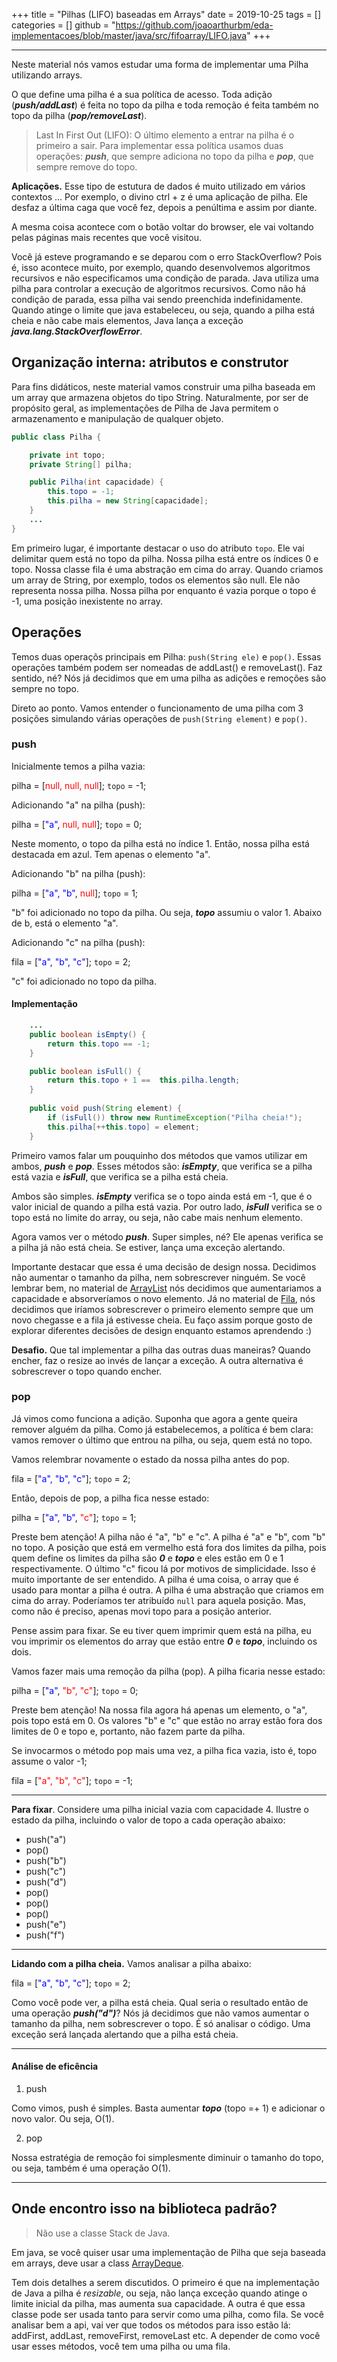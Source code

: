 +++
title = "Pilhas (LIFO) baseadas em Arrays"
date = 2019-10-25
tags = []
categories = []
github = "https://github.com/joaoarthurbm/eda-implementacoes/blob/master/java/src/fifoarray/LIFO.java"
+++

***

Neste material nós vamos estudar uma forma de implementar uma Pilha utilizando arrays.

O que define uma pilha é a sua política de acesso. Toda adição (***push/addLast***) é feita no topo da pilha e toda remoção é feita também no topo da pilha (***pop/removeLast***).

> Last In First Out (LIFO): O último elemento a entrar na pilha é o primeiro a sair. Para implementar essa política usamos duas operações: ***push***, que sempre adiciona no topo da pilha e ***pop***, que sempre remove do topo.


**Aplicações.** Esse tipo de estutura de dados é muito utilizado em vários contextos ... Por exemplo, o divino ctrl + z é uma aplicação de pilha. Ele desfaz a última caga que você fez, depois a penúltima e assim por diante.

A mesma coisa acontece com o botão voltar do browser, ele vai voltando pelas páginas mais recentes que você visitou. 

Você já esteve programando e se deparou com o erro StackOverflow? Pois é, isso acontece muito, por exemplo, quando desenvolvemos algoritmos recursivos e não especificamos uma condição de parada. Java utiliza uma pilha para controlar a execução de algoritmos recursivos. Como não há condição de parada, essa pilha vai sendo preenchida indefinidamente. Quando atinge o limite que java estabeleceu, ou seja, quando a pilha está cheia e não cabe mais elementos, Java lança a exceção ***java.lang.StackOverflowError***.

## Organização interna: atributos e construtor

Para fins didáticos, neste material vamos construir uma pilha baseada em um array que armazena objetos do tipo String. Naturalmente, por ser de propósito geral, as implementações de Pilha de Java permitem o armazenamento e manipulação de qualquer objeto.

```java
public class Pilha {

    private int topo;
    private String[] pilha;

    public Pilha(int capacidade) {
        this.topo = -1;
        this.pilha = new String[capacidade];
    }
    ...
}
```

Em primeiro lugar, é importante destacar o uso do atributo `topo`. Ele vai delimitar quem está no topo da pilha. Nossa pilha está entre os índices 0 e topo. Nossa classe fila é uma abstração em cima do array. Quando criamos um array de String, por exemplo, todos os elementos são null. Ele não representa nossa pilha. Nossa pilha por enquanto é vazia porque o topo é -1, uma posição inexistente no array.

## Operações

Temos duas operaçõs principais em Pilha: `push(String ele)` e `pop()`. Essas operações também podem ser nomeadas de addLast() e removeLast(). Faz sentido, né? Nós já decidimos que em uma pilha as adições e remoções são sempre no topo.

Direto ao ponto. Vamos entender o funcionamento de uma pilha com 3 posições simulando várias operações de `push(String element)` e `pop()`. 
 
### push

Inicialmente temos a pilha vazia:

pilha = [<font color="red">null, null, null</font>]; `topo` = -1;

Adicionando "a" na pilha (push):

pilha = [<font color="blue">"a"</font>, <font color="red">null, null</font>]; `topo` = 0;

Neste momento, o topo da pilha está no índice 1. Então, nossa pilha está destacada em azul. Tem apenas o elemento "a".

Adicionando "b" na pilha (push):

pilha = [<font color="blue">"a", "b"</font>, <font color="red">null</font>]; `topo` = 1;

"b" foi adicionado no topo da pilha. Ou seja, ***topo*** assumiu o valor 1. Abaixo de b, está o elemento "a".

Adicionando "c" na pilha (push):

fila = [<font color="blue">"a", "b", "c"</font>]; `topo` = 2;

"c" foi adicionado no topo da pilha.

#### Implementação

```java
    ...
    public boolean isEmpty() {
        return this.topo == -1;
    }

    public boolean isFull() {
        return this.topo + 1 ==  this.pilha.length;
    }
    
    public void push(String element) {
        if (isFull()) throw new RuntimeException("Pilha cheia!");
        this.pilha[++this.topo] = element;
    }
```

Primeiro vamos falar um pouquinho dos métodos que vamos utilizar em ambos, ***push*** e ***pop***. Esses métodos são: ***isEmpty***, que verifica se a pilha está vazia e ***isFull***, que verifica se a pilha está cheia. 

Ambos são simples. ***isEmpty*** verifica se o topo ainda está em -1, que é o valor inicial de quando a pilha está vazia. Por outro lado, ***isFull*** verifica se o topo está no limite do array, ou seja, não cabe mais nenhum elemento. 

Agora vamos ver o método ***push***. Super simples, né? Ele apenas verifica se a pilha já não está cheia. Se estiver, lança uma exceção alertando. 

Importante destacar que essa é uma decisão de design nossa. Decidimos não aumentar o tamanho da pilha, nem sobrescrever ninguém. Se você lembrar bem, no material de <a class="external" href="https://joaoarthurbm.github.io/eda/posts/arraylist/">ArrayList</a> nós decidimos que aumentariamos a capacidade e absorveríamos o novo elemento. Já no material de <a class="external" href="https://joaoarthurbm.github.io/eda/posts/fifoarray/">Fila</a>, nós decidimos que iríamos sobrescrever o primeiro elemento sempre que um novo chegasse e a fila já estivesse cheia. Eu faço assim porque gosto de explorar diferentes decisões de design enquanto estamos aprendendo :)

**Desafio.** Que tal implementar a pilha das outras duas maneiras? Quando encher, faz o resize ao invés de lançar a exceção. A outra alternativa é sobrescrever o topo quando encher.

### pop

Já vimos como funciona a adição. Suponha que agora a gente queira remover alguém da pilha. Como já estabelecemos, a política é bem clara: vamos remover o último que entrou na pilha, ou seja, quem está no topo. 

Vamos relembrar novamente o estado da nossa pilha antes do pop.

fila = [<font color="blue">"a", "b", "c"</font>]; `topo` = 2;

Então, depois de pop, a pilha fica nesse estado: 

pilha = [<font color="blue">"a", "b"</font>, <font color="red">"c"</font>]; `topo` = 1;

Preste bem atenção! A pilha não é "a", "b" e "c". A pilha é "a" e "b", com "b" no topo. A posição que está em vermelho está fora dos limites da pilha, pois quem define os limites da pilha são ***0*** e ***topo*** e eles estão em 0 e 1 respectivamente. O último "c" ficou lá por motivos de simplicidade. Isso é muito importante de ser entendido. A pilha é uma coisa, o array que é usado para montar a pilha é outra. A pilha é uma abstração que criamos em cima do array. Poderíamos ter atribuído `null` para aquela posição. Mas, como não é preciso, apenas movi topo para a posição anterior.

Pense assim para fixar. Se eu tiver quem imprimir quem está na pilha, eu vou imprimir os elementos do array que estão entre ***0*** e ***topo***, incluindo os dois.

Vamos fazer mais uma remoção da pilha (pop). A pilha ficaria nesse estado:

pilha = [<font color="blue">"a"</font>, <font color="red">"b", "c"</font>]; `topo` = 0;

Preste bem atenção! Na nossa fila agora há apenas um elemento, o "a", pois topo está em 0. Os valores "b"  e "c" que estão no array estão fora dos limites de 0 e topo e, portanto, não fazem parte da pilha.

Se invocarmos o método pop mais uma vez, a pilha fica vazia, isto é, topo assume o valor -1;

fila = [<font color="red">"a", "b", "c"</font>]; `topo` = -1;

---
**Para fixar**. Considere uma pilha inicial vazia com capacidade 4. Ilustre o estado da pilha, incluindo o valor de topo a cada operação abaixo:

* push("a")
* pop()
* push("b")
* push("c")
* push("d")
* pop()
* pop()
* pop()
* push("e")
* push("f")


---
**Lidando com a pilha cheia.** Vamos analisar a pilha abaixo:

fila = [<font color="blue">"a", "b", "c"</font>]; `topo` = 2;

Como você pode ver, a pilha está cheia. Qual seria o resultado então de uma operação ***push("d")***? Nós já decidimos que não vamos aumentar o tamanho da pilha, nem sobrescrever o topo. É só analisar o código. Uma exceção será lançada alertando que a pilha está cheia.

---
#### Análise de eficência

1. push

Como vimos, push é simples. Basta aumentar ***topo*** (topo =+ 1) e adicionar o novo valor. Ou seja, O(1).

2. pop

Nossa estratégia de remoção foi simplesmente diminuir o tamanho do topo, ou seja, também é uma operação O(1).

***

## Onde encontro isso na biblioteca padrão?

> Não use a classe Stack de Java.

Em java, se você quiser usar uma implementação de Pilha que seja baseada em arrays, deve usar a class <a class="external" href="https://docs.oracle.com/javase/8/docs/api/java/util/ArrayDeque.html">ArrayDeque</a>. 

Tem dois detalhes a serem discutidos. O primeiro é que na implementação de Java a pilha é *resizable*, ou seja, não lança exceção quando atinge o limite inicial da pilha, mas aumenta sua capacidade. A outra é que essa classe pode ser usada tanto para servir como uma pilha, como fila. Se você analisar bem a api, vai ver que todos os métodos para isso estão lá: addFirst, addLast, removeFirst, removeLast etc. A depender de como você usar esses métodos, você tem uma pilha ou uma fila.